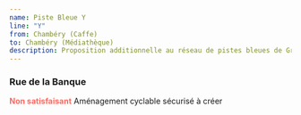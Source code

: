 ```yaml
---
name: Piste Bleue Y
line: "Y"
from: Chambéry (Caffe)
to: Chambéry (Médiathèque)
description: Proposition additionnelle au réseau de pistes bleues de Grand Chambéry pour desservir Mérande, Bassens et Bary.
---
```


### Rue de la Banque
<span style="color:#ff6961;font-weight:bold">Non satisfaisant</span> Aménagement cyclable sécurisé à créer
